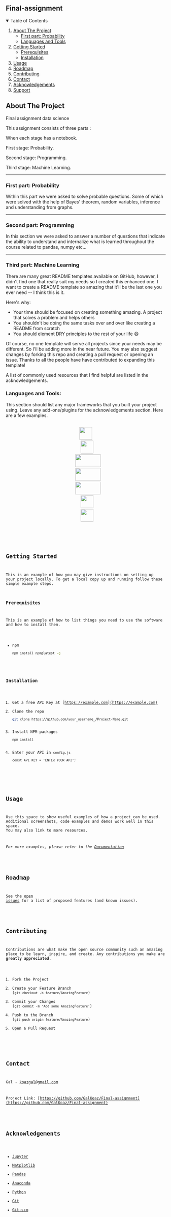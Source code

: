 ## Final-assignment

<!-- TABLE OF CONTENTS -->
<details open="open">
  <summary>Table of Contents</summary>
  <ol>
    <li>
      <a href="#about-the-project">About The Project</a>
      <ul>
        <li><a href="#first-part:-probability">First part: Probability</a></li>
      </ul>
       <ul>
      <li><a href="#languages-and-tools">Languages and Tools</a></li>
         </ul>
    </li>
    <li>
      <a href="#getting-started">Getting Started</a>
      <ul>
        <li><a href="#prerequisites">Prerequisites</a></li>
        <li><a href="#installation">Installation</a></li>
      </ul>
    </li>
    <li><a href="#usage">Usage</a></li>
    <li><a href="#roadmap">Roadmap</a></li>
    <li><a href="#contributing">Contributing</a></li>
    <li><a href="#contact">Contact</a></li>
    <li><a href="#acknowledgements">Acknowledgements</a></li>
    <li><a href="#support">Support</a></li>
  </ol>
</details>



<!-- ABOUT THE PROJECT -->
## About The Project
Final assignment data science

This assignment consists of three parts :

When each stage has a notebook.

First stage: Probability.

Second stage: Programming.

Third stage: Machine Learning.

---------

### First part: Probability

Within this part we were asked to solve probable questions.
Some of which were solved with the help of Bayes' theorem, random variables,  inference and understanding from graphs.

---------

### Second part: Programming

In this section we were asked to answer a number of questions that indicate the ability to understand and internalize what is learned throughout the course related to pandas, numpy etc...

---------

### Third part: Machine Learning


There are many great README templates available on GitHub, however, I didn't find one that really suit my needs so I created this enhanced one. I want to create a README template so amazing that it'll be the last one you ever need -- I think this is it.

Here's why:
* Your time should be focused on creating something amazing. A project that solves a problem and helps others
* You shouldn't be doing the same tasks over and over like creating a README from scratch
* You should element DRY principles to the rest of your life :smile:

Of course, no one template will serve all projects since your needs may be different. So I'll be adding more in the near future. You may also suggest changes by forking this repo and creating a pull request or opening an issue. Thanks to all the people have have contributed to expanding this template!

A list of commonly used resources that I find helpful are listed in the acknowledgements.

### Languages and Tools:

This section should list any major frameworks that you built your project using. Leave any add-ons/plugins for the acknowledgements section. Here are a few examples.
  <div align="center">
  
 <code>
 <code><img height="40"  src="https://raw.githubusercontent.com/github/explore/80688e429a7d4ef2fca1e82350fe8e3517d3494d/topics/python/python.png"></code> 
 <code><img height="40" src="https://jupyter.org/assets/main-logo.svg"/></code>
  <code><img height="40" width="80" src="https://pandas.pydata.org/static/img/pandas_white.svg"/></code>
  <code><img height="40" width="80" src="https://pandas.pydata.org/static/img/partners/anaconda.svg"/></code>
  <code><img height="40" width="80" src="https://matplotlib.org/_static/logo2_compressed.svg"/></code>
 <code><img height="40" src="https://raw.githubusercontent.com/github/explore/80688e429a7d4ef2fca1e82350fe8e3517d3494d/topics/git/git.png"></code>
 <code><img height="40" src="https://raw.githubusercontent.com/github/explore/80688e429a7d4ef2fca1e82350fe8e3517d3494d/topics/terminal/terminal.png"></code>
  </div>


<!-- GETTING STARTED -->
## Getting Started

This is an example of how you may give instructions on setting up your project locally.
To get a local copy up and running follow these simple example steps.

### Prerequisites

This is an example of how to list things you need to use the software and how to install them.
* npm
  ```sh
  npm install npm@latest -g
  ```

### Installation

1. Get a free API Key at [https://example.com](https://example.com)
2. Clone the repo
   ```sh
   git clone https://github.com/your_username_/Project-Name.git
   ```
3. Install NPM packages
   ```sh
   npm install
   ```
4. Enter your API in `config.js`
   ```JS
   const API_KEY = 'ENTER YOUR API';
   ```



<!-- USAGE EXAMPLES -->
## Usage

Use this space to show useful examples of how a project can be used. Additional screenshots, code examples and demos work well in this space. You may also link to more resources.

_For more examples, please refer to the [Documentation](https://example.com)_



<!-- ROADMAP -->
## Roadmap

See the [open issues](https://github.com/othneildrew/Best-README-Template/issues) for a list of proposed features (and known issues).



<!-- CONTRIBUTING -->
## Contributing

Contributions are what make the open source community such an amazing place to be learn, inspire, and create. Any contributions you make are **greatly appreciated**.

1. Fork the Project
2. Create your Feature Branch (`git checkout -b feature/AmazingFeature`)
3. Commit your Changes (`git commit -m 'Add some AmazingFeature'`)
4. Push to the Branch (`git push origin feature/AmazingFeature`)
5. Open a Pull Request



<!-- CONTACT -->
## Contact

 Gal - koazgal@gmail.com

Project Link: [https://github.com/GalKoaz/Final-assignment](https://github.com/GalKoaz/Final-assignment)



<!-- ACKNOWLEDGEMENTS -->
## Acknowledgements
* [Jupyter](https://jupyter.org/)
* [Matplotlib](https://matplotlib.org/)
* [Pandas](https://pandas.pydata.org/)
* [Anaconda](https://www.anaconda.com/)
* [Python](https://www.python.org/)
* [Git](https://git-scm.com/)
* [Git-scm](https://git-scm.com/book/en/v2/Getting-Started-Installing-Git)



<!-- MARKDOWN LINKS & IMAGES -->
<!-- https://www.markdownguide.org/basic-syntax/#reference-style-links -->
[contributors-shield]: https://img.shields.io/github/contributors/othneildrew/Best-README-Template.svg?style=for-the-badge
[contributors-url]: https://github.com/othneildrew/Best-README-Template/graphs/contributors
[forks-shield]: https://img.shields.io/github/forks/othneildrew/Best-README-Template.svg?style=for-the-badge
[forks-url]: https://github.com/othneildrew/Best-README-Template/network/members
[stars-shield]: https://img.shields.io/github/stars/othneildrew/Best-README-Template.svg?style=for-the-badge
[stars-url]: https://github.com/othneildrew/Best-README-Template/stargazers
[issues-shield]: https://img.shields.io/github/issues/othneildrew/Best-README-Template.svg?style=for-the-badge
[issues-url]: https://github.com/othneildrew/Best-README-Template/issues
[license-shield]: https://img.shields.io/github/license/othneildrew/Best-README-Template.svg?style=for-the-badge
[license-url]: https://github.com/othneildrew/Best-README-Template/blob/master/LICENSE.txt
[linkedin-shield]: https://img.shields.io/badge/-LinkedIn-black.svg?style=for-the-badge&logo=linkedin&colorB=555
[linkedin-url]: https://linkedin.com/in/othneildrew
[product-screenshot]: images/screenshot.png

<!-- SUPPORT -->
## Support

Give a ⭐️ if this project helped you!
